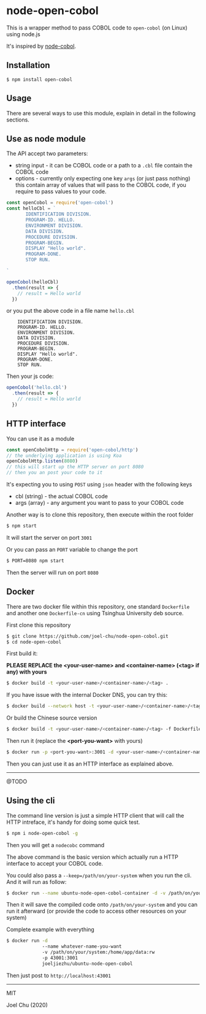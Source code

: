 # node-open-cobol

This is a wrapper method to pass COBOL code to `open-cobol` (on Linux) using node.js

It's inspired by [node-cobol](https://github.com/IonicaBizau/node-cobol).

## Installation

```
$ npm install open-cobol
```

## Usage

There are several ways to use this module, explain in detail in the following sections.

## Use as node module

The API accept two parameters:

* string input - it can be COBOL code or a path to a `.cbl` file contain the COBOL code
* options - currently only expecting one key `args` (or just pass nothing) this contain array of values that will pass to the COBOL code, if you require to pass values to your code.

```js
const openCobol = require('open-cobol')
const helloCbl = `
       IDENTIFICATION DIVISION.
       PROGRAM-ID. HELLO.
       ENVIRONMENT DIVISION.
       DATA DIVISION.
       PROCEDURE DIVISION.
       PROGRAM-BEGIN.
       DISPLAY "Hello world".
       PROGRAM-DONE.
       STOP RUN.

`

openCobol(helloCbl)
  .then(result => {
    // result = Hello world
  })
```

or you put the above code in a file name `hello.cbl`

```
    IDENTIFICATION DIVISION.
    PROGRAM-ID. HELLO.
    ENVIRONMENT DIVISION.
    DATA DIVISION.
    PROCEDURE DIVISION.
    PROGRAM-BEGIN.
    DISPLAY "Hello world".
    PROGRAM-DONE.
    STOP RUN.
```

Then your js code:

```js
openCobol('hello.cbl')
  .then(result => {
    // result = Hello world
  })

```

## HTTP interface

You can use it as a module

```js
const openCobolHttp = require('open-cobol/http')
// the underlying application is using Koa
openCobolHttp.listen(8080)
// this will start up the HTTP server on port 8080
// then you an post your code to it
```

It's expecting you to using `POST` using `json` header
with the following keys

* cbl (string) - the actual COBOL code
* args (array<any>) - any argument you want to pass to your COBOL code  

Another way is to clone this repository, then execute within the root folder

```sh
$ npm start
```

It will start the server on port `3001`

Or you can pass an `PORT` variable to change the port

```sh
$ PORT=8080 npm start
```

Then the server will run on port `8080`

## Docker

There are two docker file within this repository, one standard `Dockerfile` and another one `Dockerfile-cn` using Tsinghua University deb source.

First clone this repository

```sh
$ git clone https://github.com/joel-chu/node-open-cobol.git
$ cd node-open-cobol
```

First build it:

**PLEASE REPLACE the &lt;your-user-name&gt; and &lt;container-name&gt; (&lt;tag&gt; if any) with yours**

```sh
$ docker build -t <your-user-name>/<container-name>/<tag> .
```

If you have issue with the internal Docker DNS, you can try this:

```sh
$ docker build --network host -t <your-user-name>/<container-name>/<tag> .

```


Or build the Chinese source version

```sh
$ docker build -t <your-user-name>/<container-name>/<tag> -f Dockerfile-cn .
```

Then run it (replace the **&lt;port-you-want&gt;** with yours)

```sh
$ docker run -p <port-you-want>:3001 -d <your-user-name>/<container-name>  
```

Then you can just use it as an HTTP interface as explained above.

---

@TODO

## Using the cli

The command line version is just a simple HTTP client that will call the HTTP intreface,
it's handy for doing some quick test.

```sh
$ npm i node-open-cobol -g
```

Then you will get a `nodecobc` command



The above command is the basic version which actually run a HTTP interface to accept your COBOL code.

You could also pass a `--keep=/path/on/your-system` when you run the cli. And it will run as follow:

```sh
$ docker run --name ubuntu-node-open-cobol-container -d -v /path/on/your-system:/home/app/data:rw joeljiezhu/ubuntu-node-open-cobol  
```

Then it will save the compiled code onto `/path/on/your-system` and you can run it afterward (or provide the code to access other resources on your system)


Complete example with everything

```sh
$ docker run -d
             --name whatever-name-you-want
             -v /path/on/your/system:/home/app/data:rw
             -p 43001:3001
             joeljiezhu/ubuntu-node-open-cobol
```

Then just post to `http://localhost:43001`

---

MIT

Joel Chu (2020)
